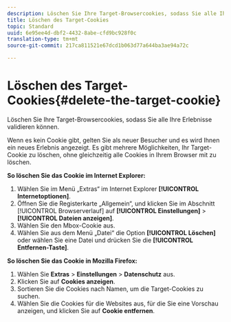 ```yaml
---
description: Löschen Sie Ihre Target-Browsercookies, sodass Sie alle Ihre Erlebnisse validieren können.
title: Löschen des Target-Cookies
topic: Standard
uuid: 6e95ee4d-dbf2-4432-8abe-cfd9bc928f0c
translation-type: tm+mt
source-git-commit: 217ca811521e67dcd1b063d77a644ba3ae94a72c

---
```



# Löschen des Target-Cookies{#delete-the-target-cookie}

Löschen Sie Ihre Target-Browsercookies, sodass Sie alle Ihre Erlebnisse validieren können.

Wenn es kein Cookie gibt, gelten Sie als neuer Besucher und es wird Ihnen ein neues Erlebnis angezeigt. Es gibt mehrere Möglichkeiten, Ihr Target-Cookie zu löschen, ohne gleichzeitig alle Cookies in Ihrem Browser mit zu löschen.

**So löschen Sie das Cookie im Internet Explorer:**

1. Wählen Sie im Menü „Extras“ im Internet Explorer **[!UICONTROL Internetoptionen]**.
1. Öffnen Sie die Registerkarte „Allgemein“, und klicken Sie im Abschnitt [!UICONTROL Browserverlauf] auf **[!UICONTROL Einstellungen]** &gt; **[!UICONTROL Dateien anzeigen]**.
1. Wählen Sie den Mbox-Cookie aus.
1. Wählen Sie aus dem Menü „Datei“ die Option **[!UICONTROL Löschen]** oder wählen Sie eine Datei und drücken Sie die **[!UICONTROL Entfernen-Taste]**.

**So löschen Sie das Cookie in Mozilla Firefox:**

1. Wählen Sie **Extras** &gt; **Einstellungen** &gt; **Datenschutz** aus.
1. Klicken Sie auf **Cookies anzeigen**.
1. Sortieren Sie die Cookies nach Namen, um die Target-Cookies zu suchen.
1. Wählen Sie die Cookies für die Websites aus, für die Sie eine Vorschau anzeigen, und klicken Sie auf **Cookie entfernen**.

